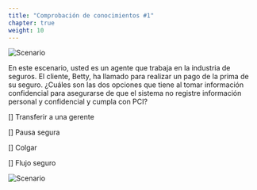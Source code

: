 ```yaml
---
title: "Comprobación de conocimientos #1"
chapter: true
weight: 10
---
```

![Scenario ](/images/Knowledge1.jpg)

En este escenario, usted es un agente que trabaja en la industria de seguros. El cliente, Betty, ha llamado para realizar un pago de la prima de su seguro. ¿Cuáles son las dos opciones que tiene al tomar información confidencial para asegurarse de que el sistema no registre información personal y confidencial y cumpla con PCI?


[] Transferir a una gerente <br>

[] Pausa segura <br>

[] Colgar <br>

[] Flujo seguro <br>

![Scenario ](/images/scenario1answer.jpg)
